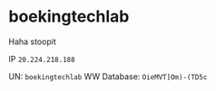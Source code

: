 # boekingtechlab

Haha stoopit

IP `20.224.218.188`


UN: `boekingtechlab`
WW Database: `OieMVT]Om)-(TD5c`
